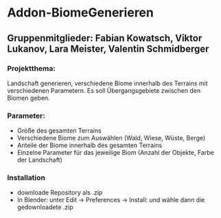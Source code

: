 # Addon-BiomeGenerieren

## Gruppenmitglieder: Fabian Kowatsch, Viktor Lukanov, Lara Meister, Valentin Schmidberger

### Projektthema:
Landschaft generieren, verschiedene Biome innerhalb des Terrains mit verschiedenen Parametern. Es soll Übergangsgebiete zwischen den Biomen geben.

### Parameter:
- Größe des gesamten Terrains
- Verschiedene Biome zum Auswählen (Wald, Wiese, Wüste, Berge)
- Anteile der Biome innerhalb des gesamten Terrains 
- Einzelne Parameter für das jeweilige Biom (Anzahl der Objekte, Farbe der Landschaft)


### Installation
- downloade Repository als .zip
- In Blender: unter Edit -> Preferences -> Install: und wähle dann die gedownloadete .zip
